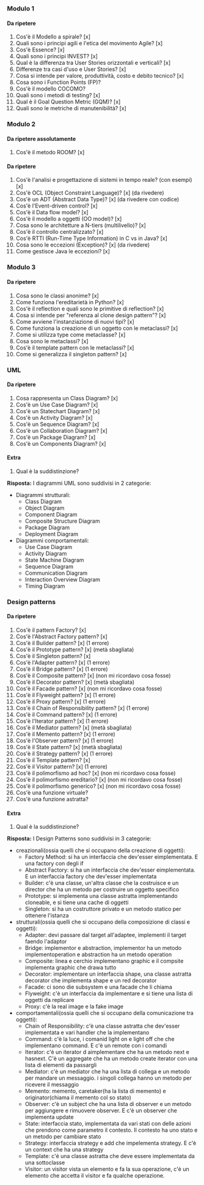 ### **Modulo 1**
#### Da ripetere
1. Cos'è il Modello a spirale? [x]
2. Quali sono i principi agili e l'etica del movimento Agile? [x]
3. Cos'è Essence? [x]
4. Quali sono i principi INVEST? [x]
5. Qual è la differenza tra User Stories orizzontali e verticali? [x]
6. Differenze tra casi d'uso e User Stories? [x]
7. Cosa si intende per valore, produttività, costo e debito tecnico? [x]
8. Cosa sono i Function Points (FP)? 
9. Cos'è il modello COCOMO?
10. Quali sono i metodi di testing? [x]
11. Qual è il Goal Question Metric (GQM)? [x]
12. Quali sono le metriche di manutenibilità? [x]

### **Modulo 2**
#### Da ripetere assolutamente
1. Cos'è il metodo ROOM? [x]

#### Da ripetere
1. Cos'è l'analisi e progettazione di sistemi in tempo reale? (con esempi) [x]
2. Cos'è OCL (Object Constraint Language)? [x] (da rivedere)
3. Cos'è un ADT (Abstract Data Type)? [x] (da rivedere con codice)
4. Cos'è l'Event-driven control? [x]
5. Cos'è il Data flow model? [x]
6. Cos'è il modello a oggetti (OO model)? [x]
7. Cosa sono le architetture a N-tiers (multilivello)? [x]
8. Cos'è il controllo centralizzato? [x]
9. Cos'è RTTI (Run-Time Type Information) in C vs in Java? [x]
10. Cosa sono le eccezioni (Exception)? [x] (da rivedere)
11. Come gestisce Java le eccezioni? [x]

### **Modulo 3**
#### Da ripetere
1. Cosa sono le classi anonime? [x]
2. Come funziona l'ereditarietà in Python? [x]
3. Cos'è il reflection e quali sono le primitive di reflection? [x]
4. Cosa si intende per "referenza al clone design pattern"? [x]
5. Come avviene l'instanziazione di nuovi tipi? [x]
6. Come funziona la creazione di un oggetto con le metaclassi? [x]
7. Come si utilizza type come metaclasse? [x]
8. Cosa sono le metaclassi? [x]
9. Cos'è il template pattern con le metaclassi? [x]
10. Come si generalizza il singleton pattern? [x]

### **UML**
#### Da ripetere
1. Cosa rappresenta un Class Diagram? [x]
2. Cos'è un Use Case Diagram? [x]
3. Cos'è un Statechart Diagram? [x]
4. Cos'è un Activity Diagram? [x]
5. Cos'è un Sequence Diagram? [x]
6. Cos'è un Collaboration Diagram? [x]
7. Cos'è un Package Diagram? [x]
8. Cos'è un Components Diagram? [x]

#### Extra
1. Qual è la suddistinzione?

**Risposta:** I diagrammi UML sono suddivisi in 2 categorie:
- Diagrammi strutturali:
    - Class Diagram
    - Object Diagram
    - Component Diagram
    - Composite Structure Diagram
    - Package Diagram
    - Deployment Diagram
- Diagrammi comportamentali:
    - Use Case Diagram
    - Activity Diagram
    - State Machine Diagram
    - Sequence Diagram
    - Communication Diagram
    - Interaction Overview Diagram
    - Timing Diagram

### **Design patterns**
#### Da ripetere
1. Cos'è il pattern Factory? [x]
2. Cos'è l'Abstract Factory pattern? [x] 
3. Cos'è il Builder pattern? [x] (1 errore)
4. Cos'è il Prototype pattern? [x] (metà sbagliata)
5. Cos'è il Singleton pattern? [x]
6. Cos'è l'Adapter pattern? [x] (1 errore)
7. Cos'è il Bridge pattern? [x] (1 errore)
8. Cos'è il Composite pattern? [x] (non mi ricordavo cosa fosse)
9. Cos'è il Decorator pattern? [x] (metà sbagliata)
10. Cos'è il Facade pattern? [x] (non mi ricordavo cosa fosse)
11. Cos'è il Flyweight pattern? [x] (1 errore)
12. Cos'è il Proxy pattern? [x] (1 errore)
13. Cos'è il Chain of Responsibility pattern? [x] (1 errore)
14. Cos'è il Command pattern? [x] (1 errore)
15. Cos'è l'Iterator pattern? [x] (1 errore)
16. Cos'è il Mediator pattern? [x] (metà sbagliata)
17. Cos'è il Memento pattern? [x] (1 errore)
18. Cos'è l'Observer pattern? [x] (1 errore)
19. Cos'è il State pattern? [x] (metà sbagliata)
20. Cos'è il Strategy pattern? [x] (1 errore)
21. Cos'è il Template pattern? [x]
22. Cos'è il Visitor pattern? [x] (1 errore)
23. Cos'è il polimorfismo ad hoc? [x] (non mi ricordavo cosa fosse)
24. Cos'è il polimorfismo ereditario? [x] (non mi ricordavo cosa fosse)
25. Cos'è il polimorfismo generico? [x] (non mi ricordavo cosa fosse)
26. Cos'è una funzione virtuale?
27. Cos'è una funzione astratta?

#### Extra
1. Qual è la suddistinzione?

**Risposta:** I Design Patterns sono suddivisi in 3 categorie: 
- creazionali(ossia quelli che si occupano della creazione di oggetti):
    - Factory Method: si ha un interfaccia che dev'esser eimplementata. E una factory con degli if
    - Abstract Factory: si ha un interfaccia che dev'esser eimplementata. E un interfaccia factory che dev'esser implementata
    - Builder: c'è una classe, un'altra classe che la costruisce e un director che ha un metodo per costruire un oggetto specifico
    - Prototype: si implementa una classe astratta implementando cloneable, e si tiene una cache di oggetti
    - Singleton: si ha un costruttore privato e un metodo statico per ottenere l'istanza
- strutturali(ossia quelli che si occupano della composizione di classi e oggetti):
    - Adapter: devi passare dal target all'adaptee, implementi il target faendo l'adaptor
    - Bridge: implementor e abstraction, implementor ha un metodo implementoperation e abstraction ha un metodo operation
    - Composite: linea e cerchio implementano graphic e il compsite implementa graphic che drawa tutto
    - Decorator: implementare un interfaccia shape, una classe astratta decorator che implementa shape e un red decorator
    - Facade: ci sono die subsystem e una facade che li chiama
    - Flyweight: c'è un interfaccia da implementare e si tiene una lista di oggetti da replicare
    - Proxy: c'è la real image e la fake image
- comportamentali(ossia quelli che si occupano della comunicazione tra oggetti):
    - Chain of Responsibility: c'è una classe astratta che dev'esser implementata e vari handler che la implementano
    - Command: c'è la luce, i comanid light on e light off che che implementano command. E c'è un remote con i comandi
    - Iterator: c'è un iterator d aimplementare che ha un metodo next e hasnext. C'è un aggregate che ha un metodo create iterator con una lista di elementi da passargli
    - Mediator: c'è un mediator che ha una lista di collega e un metodo per mandare un messaggio. i singoli collega hanno un metodo per ricevere il messaggio
    - Memento: memento, caretaker(ha la lista di memento) e originator(chiama il memento col so stato)
    - Observer: c'è un subject che ha una lista di observer e un metodo per aggiungere e rimuovere observer. E c'è un observer che implementa update
    - State: interfaccia stato, implementata da vari stati con delle azioni che prendono come parametro il contesto. Il contesto ha uno stato e un metodo per cambiare stato
    - Strategy: interfaccia strategy e add che impelementa strategy. E c'è un context che ha una strategy
    - Template: c'è una classe astratta che deve essere implementata da una sottoclasse
    - Visitor: un visitor vista un elemento e fa la sua operazione, c'è un elemento che accetta il visitor e fa qualche operazione.


